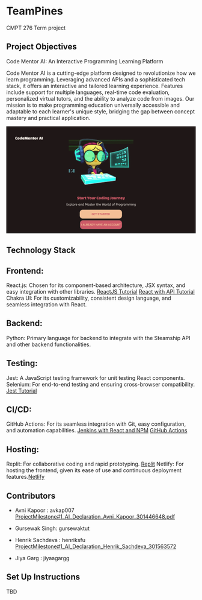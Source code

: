 # TeamPines

CMPT 276 Term project

## Project Objectives

Code Mentor AI: An Interactive Programming Learning Platform

Code Mentor AI is a cutting-edge platform designed to revolutionize how we learn programming. Leveraging advanced APIs and a sophisticated tech stack, it offers an interactive and tailored learning experience. Features include support for multiple languages, real-time code evaluation, personalized virtual tutors, and the ability to analyze code from images. Our mission is to make programming education universally accessible and adaptable to each learner's unique style, bridging the gap between concept mastery and practical application.

![Landing Page](Landing_Page.png "Code Mentor AI Landing Page")


## Technology Stack

## Frontend:
 React.js: Chosen for its component-based architecture, JSX syntax, and easy integration with other libraries. 
 [ReactJS Tutorial](https://react.dev/learn)
 [React with API Tutorial](https://www.freecodecamp.org/news/how-to-consume-rest-apis-in-react/)
 Chakra UI: For its customizability, consistent design language, and seamless integration with React.
## Backend:
 Python: Primary language for backend to integrate with the Steamship API and other backend functionalities.
## Testing:
 Jest: A JavaScript testing framework for unit testing React components.
 Selenium: For end-to-end testing and ensuring cross-browser compatibility.
 [Jest Tutorial](https://www.digitalocean.com/community/tutorials/how-to-test-a-react-app-with-jest-and-react-testing-library)
## CI/CD:
 GitHub Actions: For its seamless integration with Git, easy configuration, and automation capabilities.
 [Jenkins with React and NPM](https://www.jenkins.io/doc/tutorials/build-a-node-js-and-react-app-with-npm/)
 [GitHub Actions](https://docs.github.com/en/actions/learn-github-actions)
## Hosting:
 Replit: For collaborative coding and rapid prototyping. [Replit](https://replit.com)
 Netlify: For hosting the frontend, given its ease of use and continuous deployment features.[Netlify](https://www.netlify.com)

## Contributors 

- Avni Kapoor : avkap007
[ProjectMilestone#1_AI_Declaration_Avni_Kapoor_301446648.pdf](ProjectMilestone%231_AI_Declaration_Avni_Kapoor_301446648.pdf)

- Gursewak Singh: gursewaktut
- Henrik Sachdeva : henriksfu [ProjectMilestone#1_AI_Declaration_Henrik_Sachdeva_301563572](./ProjectMilestone#1_AI_Declaration_Henrik_Sachdeva_301563572.pdf)
- Jiya Garg : jiyaagargg

## Set Up Instructions

TBD
